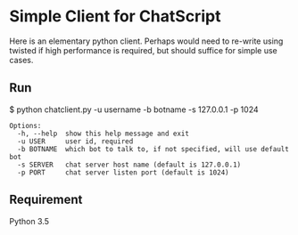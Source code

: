 # Simple Client for ChatScript

Here is an elementary python client. Perhaps would need to re-write using twisted if high performance is required, but should suffice for simple use cases.

## Run

$ python chatclient.py -u username -b botname -s 127.0.0.1 -p 1024

```
Options:
  -h, --help  show this help message and exit
  -u USER     user id, required
  -b BOTNAME  which bot to talk to, if not specified, will use default bot
  -s SERVER   chat server host name (default is 127.0.0.1)
  -p PORT     chat server listen port (default is 1024)
```

## Requirement

Python 3.5

